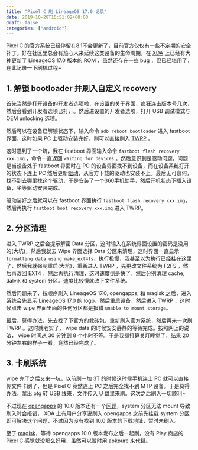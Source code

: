 ```yaml
---
title: "Pixel C 刷 LineageOS 17.0 记录"
date: 2019-10-28T15:51:02+08:00
draft: false
categories: ["android"]
---
```


Pixel C 的官方系统已经停留在8.1不会更新了，目前官方仅仅有一些不定期的安全补丁。好在社区里总会有热心人来延续这类设备的生命周期，在 [XDA][XDA] 上已经有大神更新了 LineageOS 17.0 版本的 ROM ，虽然还存在一些 bug ，但已经堪用了，在此记录一下刷机过程~

## 1. 解锁 bootloader 并刷入自定义 recovery
首先当然是打开设备的开发者选项啦，在设置的关于界面，疯狂连击版本号几次，然后会看到开发者选项已打开。然后进设置的开发者选项，打开 USB 调试模式与 OEM unlocking 选项。

然后可以在设备已解锁状态下，输入命令 `adb reboot bootloader` 进入 fastboot 界面，这时如果 PC 上驱动安装完好，则可以直接刷入 [TWRP][TWRP] 。

这时遇到了一个坑，我在 fastboot 界面输入命令 `fastboot flash recovery xxx.img` ，命令一直返回 `waiting for devices` 。然后意识到是驱动问题，问题是当设备处于 fastboot 界面时在 PC 的设备界面找不到设备，而在设备系统打开的状态下连上 PC 然后更新[驱动][google driver]，从官方下载的驱动也安装不上。最后无可奈何，找不到去哪里找这个驱动，于是安装了一个[360手机助手][360]，然后开机状态下插入设备，坐等驱动安装完成。

驱动装好之后就可以在 fastboot 界面执行 `fastboot flash recovery xxx.img`，然后再执行 `fastboot boot recovery xxx.img` 进入 TWRP。

## 2. 分区清理
进入 TWRP 之后会提示解密 Data 分区，这时输入在系统界面设置的密码是没用的(大坑)，然后我就去 Wipe 界面选择 Data 分区来清理，这时界面一直显示 `formatting data using make_ext4fs`，执行极慢，我甚至以为执行已经挂在这里了，然后我就强制重启(大坑)，重新进入 TWRP ，先更改文件系统为 F2FS ，然后再改回 EXT4 ，然后再执行清理，这时速度倒是快了。然后分别清理 cache, dalvik 和 system 分区。速度比较慢就改下文件系统。

然后问题来了，按顺序刷入 LineageOS 17.0, opengapps, 和 magisk 之后，进入系统会先显示 LineageOS 17.0 的 logo，然后重启设备，然后进入 TWRP ，这时候点击 wipe 界面里面的任何分区都是报错 `unable to mount storage`。

最后，莫得办法，先去找了下官方的[救砖包][factory image]，重新刷入官方系统，然后再来一次刷 TWRP 。这时就老实了， wipe data 的时候安安静静的等待完成。按照网上的说法， wipe 时间从 30 分钟到 8 个小时不等。于是我都打算关灯睡觉了，结果 20 分钟左右的样子一看，竟然已经完成了。

## 3. 卡刷系统
wipe 完了之后又来一坑，以前刷一加 3T 的时候这时候手机连上 PC 就可以直接传文件卡刷了，但是 Pixel C 竟然连上 PC 之后完全找不到 MTP 设备。于是莫得办法，拿出 otg 转 USB 线来，文件传入 U 盘里来刷。这次之后刷入一切顺利~

不过现在 [opengapps][opengapps] 的 10.0 版本还有一个[问题][issue]，system 分区无法 mount 导致刷入时会报错， XDA 上有用户分享说刷入 opengapps 之前先挂载 system 分区即可解决这个问题，不过因为没有找到 10.0 版本的下载地址，暂时未刷入。

至于 [magisk][magisk]，等待 opengapps 10.0 版本发布之后一起刷，没有 Play 商店的 Pixel C 感觉就没那么好用，虽然可以暂时用 apkpure 来代替。

[XDA]:https://forum.xda-developers.com/pixel-c/development/rom-t3591152
[TWRP]:https://twrp.me/google/googlepixelc.html
[google driver]:https://developer.android.com/studio/run/win-usb
[360]:https://sj.360.cn/index.html
[factory image]:https://developers.google.com/android/images
[opengapps]:https://opengapps.org/
[issue]:https://github.com/opengapps/opengapps/pull/773
[magisk]:https://forum.xda-developers.com/apps/magisk/official-magisk-v7-universal-systemless-t3473445